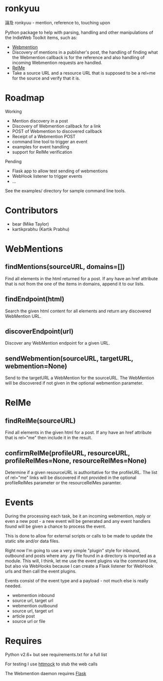 ronkyuu
=======

論及 ronkyuu - mention, reference to, touching upon

Python package to help with parsing, handling and other manipulations
of the IndieWeb Toolkit items, such as:
* [Webmention](http://indiewebcamp.com/webmention)
 * Discovery of mentions in a publisher's post, the handling of finding what the Webmention callback is for the reference and also handling of incoming Webmention requests are handled.
* [RelMe](http://microformats.org/wiki/rel-me)
 * Take a source URL and a resource URL that is supposed to be a rel=me for the source and verify that it is.


Roadmap
=======
Working
* Mention discovery in a post
* Discovery of Webmention callback for a link
* POST of Webmention to discovered callback
* Receipt of a Webmention POST
* command line tool to trigger an event
* examples for event handling
* support for RelMe verification

Pending
* Flask app to allow test sending of webmentions
* WebHook listener to trigger events
* ...

See the examples/ directory for sample command line tools.

Contributors
============
* bear (Mike Taylor)
* kartikprabhu (Kartik Prabhu)


WebMentions
===========
findMentions(sourceURL, domains=[])
-----------------------------------
Find all <a /> elements in the html returned for a post.
If any have an href attribute that is not from the one of the items in domains, append it to our lists.

findEndpoint(html)
------------------
Search the given html content for all <link /> elements and return any discovered WebMention URL.

discoverEndpoint(url)
---------------------
Discover any WebMention endpoint for a given URL.

sendWebmention(sourceURL, targetURL, webmention=None)
-----------------------------------------------------
Send to the targetURL a WebMention for the sourceURL.
The WebMention will be discovered if not given in the optional webmention parameter.

RelMe
=====
findRelMe(sourceURL)
--------------------
Find all <a /> elements in the given html for a post.
If any have an href attribute that is rel="me" then include it in the result.

confirmRelMe(profileURL, resourceURL, profileRelMes=None, resourceRelMes=None)
------------------------------------------------------------------------------
Determine if a given resourceURL is authoritative for the profileURL.
The list of rel="me" links will be discovered if not provided in the optional
profileRelMes parameter or the resourceRelMes paramter.

Events
======
During the processing each task, be it an incoming webmention, reply or even a new
post - a new event will be generated and any event handlers found will be given a
chance to process the event.

This is done to allow for external scripts or calls to be made to update the static
site and/or data files.

Right now I'm going to use a very simple "plugin" style for inbound, outbound and posts
where any .py file found in a directory is imported as a module. This will, I think, let
me use the event plugins via the command line, but also via WebHooks because I can create 
a Flask listener for WebHook urls and then call the event plugins.

Events consist of the event type and a payload - not much else is really needed.

* webmention inbound
 * source url, target url
* webmention outbound
 * source url, target url
* article post
 * source url or file

Requires
========
Python v2.6+ but see requirements.txt for a full list

For testing I use [httmock](https://pypi.python.org/pypi/httmock/) to stub the web calls

The Webmention daemon requires [Flask](http://flask.pocoo.org/docs/)
